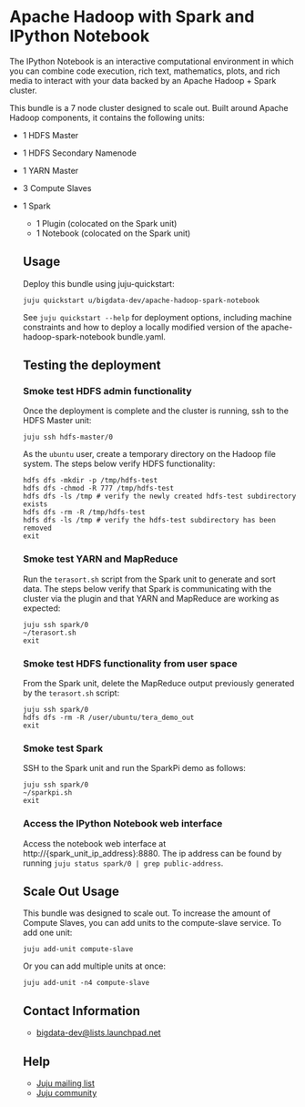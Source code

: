 # Apache Hadoop with Spark and IPython Notebook

The IPython Notebook is an interactive computational environment in which you
can combine code execution, rich text, mathematics, plots, and rich media to
interact with your data backed by an Apache Hadoop + Spark cluster.

This bundle is a 7 node cluster designed to scale out. Built around Apache
Hadoop components, it contains the following units:

* 1 HDFS Master
* 1 HDFS Secondary Namenode
* 1 YARN Master
* 3 Compute Slaves
* 1 Spark
  - 1 Plugin (colocated on the Spark unit)
  - 1 Notebook (colocated on the Spark unit)


  ## Usage
  Deploy this bundle using juju-quickstart:

      juju quickstart u/bigdata-dev/apache-hadoop-spark-notebook

  See `juju quickstart --help` for deployment options, including machine
  constraints and how to deploy a locally modified version of the
  apache-hadoop-spark-notebook bundle.yaml.


  ## Testing the deployment

  ### Smoke test HDFS admin functionality
  Once the deployment is complete and the cluster is running, ssh to the HDFS
  Master unit:

      juju ssh hdfs-master/0

  As the `ubuntu` user, create a temporary directory on the Hadoop file system.
  The steps below verify HDFS functionality:

      hdfs dfs -mkdir -p /tmp/hdfs-test
      hdfs dfs -chmod -R 777 /tmp/hdfs-test
      hdfs dfs -ls /tmp # verify the newly created hdfs-test subdirectory exists
      hdfs dfs -rm -R /tmp/hdfs-test
      hdfs dfs -ls /tmp # verify the hdfs-test subdirectory has been removed
      exit

  ### Smoke test YARN and MapReduce
  Run the `terasort.sh` script from the Spark unit to generate and sort data. The
  steps below verify that Spark is communicating with the cluster via the plugin
  and that YARN and MapReduce are working as expected:

      juju ssh spark/0
      ~/terasort.sh
      exit

  ### Smoke test HDFS functionality from user space
  From the Spark unit, delete the MapReduce output previously generated by the
  `terasort.sh` script:

      juju ssh spark/0
      hdfs dfs -rm -R /user/ubuntu/tera_demo_out
      exit

  ### Smoke test Spark
  SSH to the Spark unit and run the SparkPi demo as follows:

      juju ssh spark/0
      ~/sparkpi.sh
      exit

  ### Access the IPython Notebook web interface
  Access the notebook web interface at
  http://{spark_unit_ip_address}:8880. The ip address can be found by running
  `juju status spark/0 | grep public-address`.


  ## Scale Out Usage
  This bundle was designed to scale out. To increase the amount of Compute
  Slaves, you can add units to the compute-slave service. To add one unit:

      juju add-unit compute-slave

  Or you can add multiple units at once:

      juju add-unit -n4 compute-slave


  ## Contact Information

  - <bigdata-dev@lists.launchpad.net>


  ## Help

  - [Juju mailing list](https://lists.ubuntu.com/mailman/listinfo/juju)
  - [Juju community](https://jujucharms.com/community)
